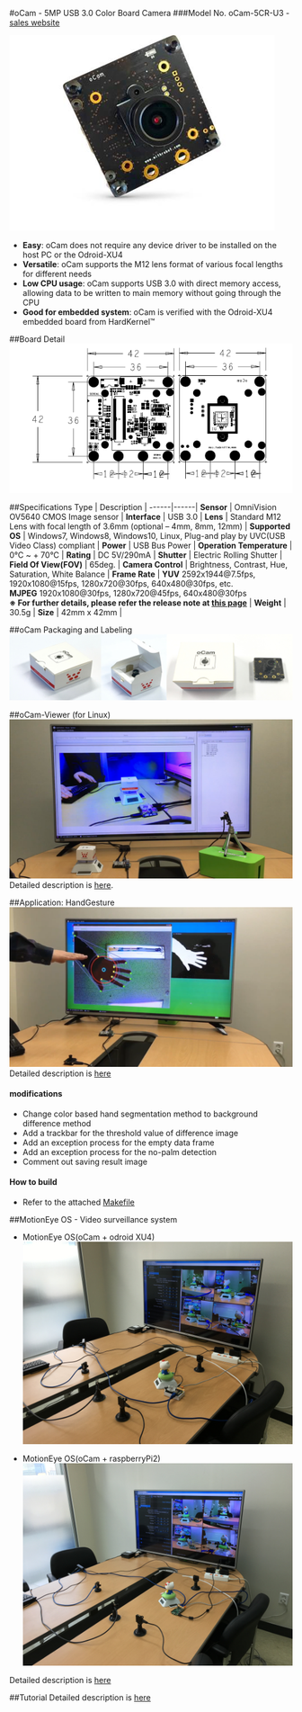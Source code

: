 #oCam - 5MP USB 3.0 Color Board Camera
###Model No. oCam-5CR-U3 - [sales website](http://www.hardkernel.com/main/products/prdt_info.php?g_code=G145231889365)

![ScreenShot](images/oCam_model.jpg)

* **Easy**: oCam does not require any device driver to be installed on the host PC or the Odroid-XU4
* **Versatile**: oCam supports the M12 lens format of various focal lengths for different needs
* **Low CPU usage**: oCam supports USB 3.0 with direct memory access, allowing data to be written to main memory without going through the CPU
* **Good for embedded system**: oCam is verified with the Odroid-XU4 embedded board from HardKernel™

##Board Detail
![ScreenShot](images/oCam_layout.png)


##Specifications
Type | Description |
------|------|
**Sensor** | OmniVision OV5640 CMOS Image sensor |
**Interface** | USB 3.0 |
**Lens** | Standard M12 Lens with focal length of 3.6mm (optional – 4mm, 8mm, 12mm) | 
**Supported OS** | Windows7, Windows8, Windows10, Linux, Plug-and play by UVC(USB Video Class) compliant | 
**Power** | USB Bus Power | 
**Operation Temperature** | 0°C ~ + 70°C |
**Rating** | DC 5V/290mA |
**Shutter** | Electric Rolling Shutter |
**Field Of View(FOV)** | 65deg. |
**Camera Control** | Brightness, Contrast, Hue, Saturation, White Balance | 
**Frame Rate** | **YUV** 2592x1944@7\.5fps, 1920x1080@15fps, 1280x720@30fps, 640x480@30fps, etc.<br/> **MJPEG** 1920x1080@30fps, 1280x720@45fps, 640x480@30fps<br/> **※ For further details, please refer the release note at [this page](Firmware)** | 
**Weight** | 30.5g | 
**Size** | 42mm x 42mm | 

##oCam Packaging and Labeling
![ScreenShot](images/oCam_unpacking.png)


##oCam-Viewer (for Linux)
[![ScreenShot](images/oCam_viewer.png)](https://youtu.be/3x4ODTUOSds)
Detailed description is [here](oCam_viewer).

##Application: HandGesture
[![ScreenShot](images/oCam_handgesture.png)](https://youtu.be/qt8iNjDMUUo)
Detailed description is [here](https://www.youtube.com/watch?v=th8hUD7Ajg4)

#### modifications
* Change color based hand segmentation method to background difference method
* Add a trackbar for the threshold value of difference image
* Add an exception process for the empty data frame
* Add an exception process for the no-palm detection
* Comment out saving result image
 
#### How to build
* Refer to the attached [Makefile](HandGesture/Makefile)

##MotionEye OS - Video surveillance system
* MotionEye OS(oCam + odroid XU4) 
[![ScreenShot](images/motionEyeOs-odroidXU4.JPG)](https://youtu.be/ePXZSQPnM0Q)

* MotionEye OS(oCam + raspberryPi2) 
[![ScreenShot](images/motionEyeOs-RaspberryPi2.JPG)](https://youtu.be/ImZ8hTkd2R8)

Detailed description is [here](https://github.com/ccrisan/motioneyeos)

##Tutorial
Detailed description is [here](Tutorial)
